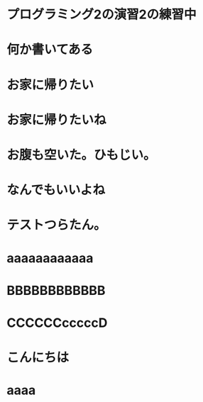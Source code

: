 # プログラミング2の演習2の練習中
# 何か書いてある
# お家に帰りたい
# お家に帰りたいね
# お腹も空いた。ひもじい。
# なんでもいいよね
# テストつらたん。
# aaaaaaaaaaaa
# BBBBBBBBBBBB
# CCCCCCcccccD
# こんにちは
# aaaa